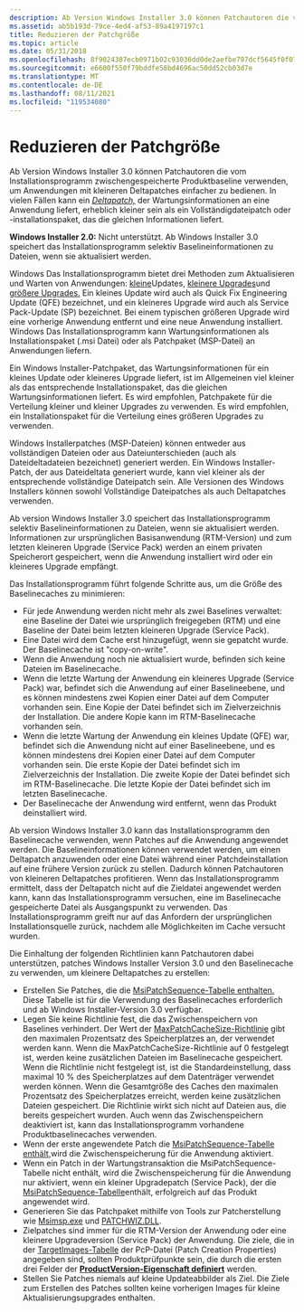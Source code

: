 ```yaml
---
description: Ab Version Windows Installer 3.0 können Patchautoren die vom Installationsprogramm zwischengespeicherte Produktbaseline verwenden, um Anwendungen mit kleineren Deltapatches einfacher zu bedienen.
ms.assetid: ab5b193d-79ce-4ed4-af53-89a4197197c1
title: Reduzieren der Patchgröße
ms.topic: article
ms.date: 05/31/2018
ms.openlocfilehash: 8f9024307ecb0971b02c93036dd0de2aefbe797dcf5645f0f07045c4df8956a8
ms.sourcegitcommit: e6600f550f79bddfe58bd4696ac50dd52cb03d7e
ms.translationtype: MT
ms.contentlocale: de-DE
ms.lasthandoff: 08/11/2021
ms.locfileid: "119534080"
---
```

# <a name="reducing-patch-size"></a>Reduzieren der Patchgröße

Ab Version Windows Installer 3.0 können Patchautoren die vom Installationsprogramm zwischengespeicherte Produktbaseline verwenden, um Anwendungen mit kleineren Deltapatches einfacher zu bedienen. In vielen Fällen kann ein [*Deltapatch,*](d-gly.md) der Wartungsinformationen an eine Anwendung liefert, erheblich kleiner sein als ein Vollständigdateipatch oder -installationspaket, das die gleichen Informationen liefert.

**Windows Installer 2.0:** Nicht unterstützt. Ab Windows Installer 3.0 speichert das Installationsprogramm selektiv Baselineinformationen zu Dateien, wenn sie aktualisiert werden.

Windows Das Installationsprogramm bietet drei Methoden zum Aktualisieren und Warten von Anwendungen: [kleine](small-updates.md)Updates, [kleinere Upgrades](minor-upgrades.md)und [größere Upgrades.](major-upgrades.md) Ein kleines Update wird auch als Quick Fix Engineering Update (QFE) bezeichnet, und ein kleineres Upgrade wird auch als Service Pack-Update (SP) bezeichnet. Bei einem typischen größeren Upgrade wird eine vorherige Anwendung entfernt und eine neue Anwendung installiert. Windows Das Installationsprogramm kann Wartungsinformationen [](installation-package.md) als Installationspaket (.msi Datei) oder als Patchpaket (MSP-Datei) an Anwendungen liefern. [](patch-packages.md)

Ein Windows Installer-Patchpaket, das Wartungsinformationen für ein kleines Update oder kleineres Upgrade liefert, ist im Allgemeinen viel kleiner als das entsprechende Installationspaket, das die gleichen Wartungsinformationen liefert. Es wird empfohlen, Patchpakete für die Verteilung kleiner und kleiner Upgrades zu verwenden. Es wird empfohlen, ein Installationspaket für die Verteilung eines größeren Upgrades zu verwenden.

Windows Installerpatches (MSP-Dateien) können entweder aus vollständigen Dateien oder aus Dateiunterschieden (auch als Dateideltadateien bezeichnet) generiert werden. Ein Windows Installer-Patch, der aus Dateideltata generiert wurde, kann viel kleiner als der entsprechende vollständige Dateipatch sein. Alle Versionen des Windows Installers können sowohl Vollständige Dateipatches als auch Deltapatches verwenden.

Ab version Windows Installer 3.0 speichert das Installationsprogramm selektiv Baselineinformationen zu Dateien, wenn sie aktualisiert werden. Informationen zur ursprünglichen Basisanwendung (RTM-Version) und zum letzten kleineren Upgrade (Service Pack) werden an einem privaten Speicherort gespeichert, wenn die Anwendung installiert wird oder ein kleineres Upgrade empfängt.

Das Installationsprogramm führt folgende Schritte aus, um die Größe des Baselinecaches zu minimieren:

-   Für jede Anwendung werden nicht mehr als zwei Baselines verwaltet: eine Baseline der Datei wie ursprünglich freigegeben (RTM) und eine Baseline der Datei beim letzten kleineren Upgrade (Service Pack).
-   Eine Datei wird dem Cache erst hinzugefügt, wenn sie gepatcht wurde. Der Baselinecache ist "copy-on-write".
-   Wenn die Anwendung noch nie aktualisiert wurde, befinden sich keine Dateien im Baselinecache.
-   Wenn die letzte Wartung der Anwendung ein kleineres Upgrade (Service Pack) war, befindet sich die Anwendung auf einer Baselineebene, und es können mindestens zwei Kopien einer Datei auf dem Computer vorhanden sein. Eine Kopie der Datei befindet sich im Zielverzeichnis der Installation. Die andere Kopie kann im RTM-Baselinecache vorhanden sein.
-   Wenn die letzte Wartung der Anwendung ein kleines Update (QFE) war, befindet sich die Anwendung nicht auf einer Baselineebene, und es können mindestens drei Kopien einer Datei auf dem Computer vorhanden sein. Die erste Kopie der Datei befindet sich im Zielverzeichnis der Installation. Die zweite Kopie der Datei befindet sich im RTM-Baselinecache. Die letzte Kopie der Datei befindet sich im letzten Baselinecache.
-   Der Baselinecache der Anwendung wird entfernt, wenn das Produkt deinstalliert wird.

Ab version Windows Installer 3.0 kann das Installationsprogramm den Baselinecache verwenden, wenn Patches auf die Anwendung angewendet werden. Die Baselineinformationen können verwendet werden, um einen Deltapatch anzuwenden oder eine Datei während einer Patchdeinstallation auf eine frühere Version zurück zu stellen. Dadurch können Patchautoren von kleineren Deltapatches profitieren. Wenn das Installationsprogramm ermittelt, dass der Deltapatch nicht auf die Zieldatei angewendet werden kann, kann das Installationsprogramm versuchen, eine im Baselinecache gespeicherte Datei als Ausgangspunkt zu verwenden. Das Installationsprogramm greift nur auf das Anfordern der ursprünglichen Installationsquelle zurück, nachdem alle Möglichkeiten im Cache versucht wurden.

Die Einhaltung der folgenden Richtlinien kann Patchautoren dabei unterstützen, patches Windows Installer Version 3.0 und den Baselinecache zu verwenden, um kleinere Deltapatches zu erstellen:

-   Erstellen Sie Patches, die die [MsiPatchSequence-Tabelle enthalten.](msipatchsequence-table.md) Diese Tabelle ist für die Verwendung des Baselinecaches erforderlich und ab Windows Installer-Version 3.0 verfügbar.
-   Legen Sie keine Richtlinie fest, die das Zwischenspeichern von Baselines verhindert. Der Wert der [MaxPatchCacheSize-Richtlinie](maxpatchcachesize.md) gibt den maximalen Prozentsatz des Speicherplatzes an, der verwendet werden kann. Wenn die MaxPatchCacheSize-Richtlinie auf 0 festgelegt ist, werden keine zusätzlichen Dateien im Baselinecache gespeichert. Wenn die Richtlinie nicht festgelegt ist, ist die Standardeinstellung, dass maximal 10 % des Speicherplatzes auf dem Datenträger verwendet werden können. Wenn die Gesamtgröße des Caches den maximalen Prozentsatz des Speicherplatzes erreicht, werden keine zusätzlichen Dateien gespeichert. Die Richtlinie wirkt sich nicht auf Dateien aus, die bereits gespeichert wurden. Auch wenn das Zwischenspeichern deaktiviert ist, kann das Installationsprogramm vorhandene Produktbaselinecaches verwenden.
-   Wenn der erste angewendete Patch die [MsiPatchSequence-Tabelle enthält,](msipatchsequence-table.md)wird die Zwischenspeicherung für die Anwendung aktiviert.
-   Wenn ein Patch in der Wartungstransaktion die MsiPatchSequence-Tabelle nicht enthält, wird die Zwischenspeicherung für die Anwendung nur aktiviert, wenn ein kleiner Upgradepatch (Service Pack), der die [MsiPatchSequence-Tabelle](msipatchsequence-table.md)enthält, erfolgreich auf das Produkt angewendet wird.
-   Generieren Sie das Patchpaket mithilfe von Tools zur Patcherstellung wie [Msimsp.exe](msimsp-exe.md) und [PATCHWIZ.DLL](patchwiz-dll.md).
-   Zielpatches sind immer für die RTM-Version der Anwendung oder eine kleinere Upgradeversion (Service Pack) der Anwendung. Die ziele, die in der [TargetImages-Tabelle](targetimages-table-patchwiz-dll-.md) der PcP-Datei (Patch Creation Properties) angegeben sind, sollten Produktprüfpunkte sein, die durch die ersten drei Felder der [**ProductVersion-Eigenschaft definiert**](productversion.md) werden.
-   Stellen Sie Patches niemals auf kleine Updateabbilder als Ziel. Die Ziele zum Erstellen des Patches sollten keine vorherigen Images für kleine Aktualisierungsupgrades enthalten.

 

 




